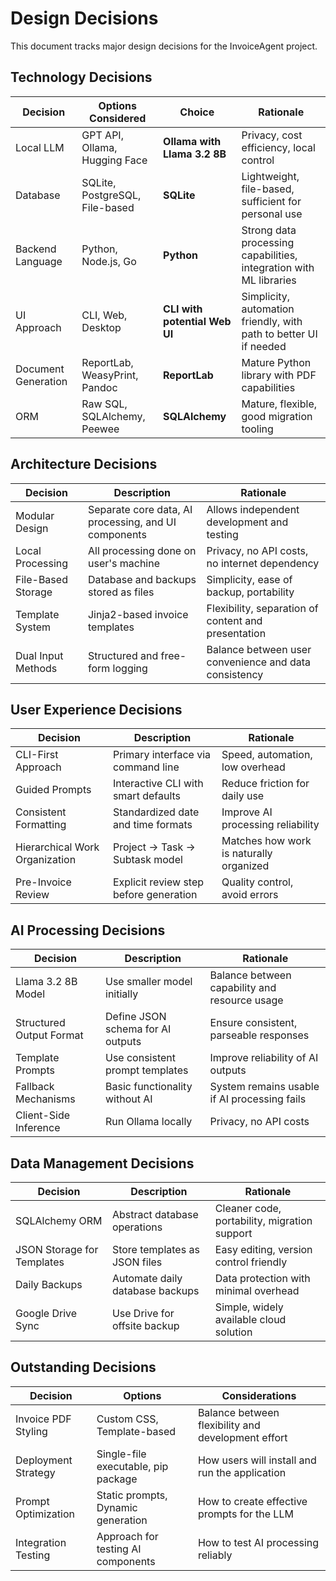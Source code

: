 # Design Decisions

This document tracks major design decisions for the InvoiceAgent project.

## Technology Decisions

| Decision | Options Considered | Choice | Rationale |
|----------|-------------------|--------|-----------|
| Local LLM | GPT API, Ollama, Hugging Face | **Ollama with Llama 3.2 8B** | Privacy, cost efficiency, local control |
| Database | SQLite, PostgreSQL, File-based | **SQLite** | Lightweight, file-based, sufficient for personal use |
| Backend Language | Python, Node.js, Go | **Python** | Strong data processing capabilities, integration with ML libraries |
| UI Approach | CLI, Web, Desktop | **CLI with potential Web UI** | Simplicity, automation friendly, with path to better UI if needed |
| Document Generation | ReportLab, WeasyPrint, Pandoc | **ReportLab** | Mature Python library with PDF capabilities |
| ORM | Raw SQL, SQLAlchemy, Peewee | **SQLAlchemy** | Mature, flexible, good migration tooling |

## Architecture Decisions

| Decision | Description | Rationale |
|----------|------------|-----------|
| Modular Design | Separate core data, AI processing, and UI components | Allows independent development and testing |
| Local Processing | All processing done on user's machine | Privacy, no API costs, no internet dependency |
| File-Based Storage | Database and backups stored as files | Simplicity, ease of backup, portability |
| Template System | Jinja2-based invoice templates | Flexibility, separation of content and presentation |
| Dual Input Methods | Structured and free-form logging | Balance between user convenience and data consistency |

## User Experience Decisions

| Decision | Description | Rationale |
|----------|------------|-----------|
| CLI-First Approach | Primary interface via command line | Speed, automation, low overhead |
| Guided Prompts | Interactive CLI with smart defaults | Reduce friction for daily use |
| Consistent Formatting | Standardized date and time formats | Improve AI processing reliability |
| Hierarchical Work Organization | Project → Task → Subtask model | Matches how work is naturally organized |
| Pre-Invoice Review | Explicit review step before generation | Quality control, avoid errors |

## AI Processing Decisions

| Decision | Description | Rationale |
|----------|------------|-----------|
| Llama 3.2 8B Model | Use smaller model initially | Balance between capability and resource usage |
| Structured Output Format | Define JSON schema for AI outputs | Ensure consistent, parseable responses |
| Template Prompts | Use consistent prompt templates | Improve reliability of AI outputs |
| Fallback Mechanisms | Basic functionality without AI | System remains usable if AI processing fails |
| Client-Side Inference | Run Ollama locally | Privacy, no API costs |

## Data Management Decisions

| Decision | Description | Rationale |
|----------|------------|-----------|
| SQLAlchemy ORM | Abstract database operations | Cleaner code, portability, migration support |
| JSON Storage for Templates | Store templates as JSON files | Easy editing, version control friendly |
| Daily Backups | Automate daily database backups | Data protection with minimal overhead |
| Google Drive Sync | Use Drive for offsite backup | Simple, widely available cloud solution |

## Outstanding Decisions

| Decision | Options | Considerations |
|----------|---------|----------------|
| Invoice PDF Styling | Custom CSS, Template-based | Balance between flexibility and development effort |
| Deployment Strategy | Single-file executable, pip package | How users will install and run the application |
| Prompt Optimization | Static prompts, Dynamic generation | How to create effective prompts for the LLM |
| Integration Testing | Approach for testing AI components | How to test AI processing reliably | 